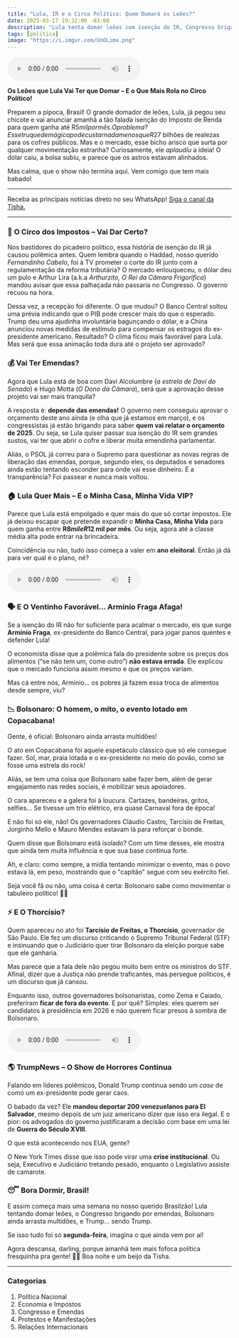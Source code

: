 ```yaml
---
title: "Lula, IR e o Circo Político: Quem Domará os Leões?"
date: 2025-03-17 19:32:00 -03:00
description: "Lula tenta domar leões com isenção do IR, Congresso briga por emendas, e Bolsonaro infla números de atos. O circo político está armado!"
tags: [politica]
image: "https://i.imgur.com/UnOLimx.png"
---
```

<audio id="player-audio" controls>
<source src="./audio/2025-03-17-lula-ir-e-o-circo-politico-quem-domar-os-leoes-p1.mp3" type="audio/mpeg">
</audio>

**Os Leões que Lula Vai Ter que Domar – E o Que Mais Rola no Circo Político!**

Preparem a pipoca, Brasil! O grande domador de leões, Lula, já pegou seu chicote e vai anunciar amanhã a tão falada isenção do Imposto de Renda para quem ganha até R$5 mil por mês. O problema? Esse truque de mágica pode custar nada menos que R$27 bilhões de realezas para os cofres públicos. Mas e o mercado, esse bicho arisco que surta por qualquer movimentação estranha? Curiosamente, ele _aplaudiu_ a ideia! O dólar caiu, a bolsa subiu, e parece que os astros estavam alinhados.

Mas calma, que o show não termina aqui. Vem comigo que tem mais babado!

---

Receba as principais notícias direto no seu WhatsApp! [Siga o canal da Tisha.](https://www.whatsapp.com/channel/0029VaiPYBPLo4heVf0U3u2d)

---


### 🎪 **O Circo dos Impostos – Vai Dar Certo?**

Nos bastidores do picadeiro político, essa história de isenção do IR já causou polêmica antes. Quem lembra quando o Haddad, nosso querido _Fernandinho Cabelo_, foi à TV prometer o corte do IR junto com a regulamentação da reforma tributária? O mercado enlouqueceu, o dólar deu um pulo e Arthur Lira (a.k.a _Arthurzito, O Rei da Câmara Frigorífica_) mandou avisar que essa palhaçada não passaria no Congresso. O governo recuou na hora.

Dessa vez, a recepção foi diferente. O que mudou? O Banco Central soltou uma prévia indicando que o PIB pode crescer mais do que o esperado. Trump deu uma ajudinha involuntária bagunçando o dólar, e a China anunciou novas medidas de estímulo para compensar os estragos do ex-presidente americano. Resultado? O clima ficou mais favorável para Lula. Mas será que essa animação toda dura até o projeto ser aprovado?



### 💰 **Vai Ter Emendas?**

Agora que Lula está de boa com Davi Alcolumbre (_a estrela de Davi do Senado_) e Hugo Motta (_O Dono da Câmara_), será que a aprovação desse projeto vai ser mais tranquila?

A resposta é: **depende das emendas!** O governo nem conseguiu aprovar o orçamento deste ano ainda (e olha que já estamos em março), e os congressistas já estão brigando para saber **quem vai relatar o orçamento de 2025**. Ou seja, se Lula quiser passar sua isenção do IR sem grandes sustos, vai ter que abrir o cofre e liberar muita emendinha parlamentar.

Aliás, o PSOL já correu para o Supremo para questionar as novas regras de liberação das emendas, porque, segundo eles, os deputados e senadores ainda estão tentando esconder para onde vai esse dinheiro. E a transparência? Foi passear e nunca mais voltou.



### 🏠 **Lula Quer Mais – E o Minha Casa, Minha Vida VIP?**

Parece que Lula está empolgado e quer mais do que só cortar impostos. Ele já deixou escapar que pretende expandir o **Minha Casa, Minha Vida** para quem ganha entre **R$8 mil e R$12 mil por mês**. Ou seja, agora até a classe média alta pode entrar na brincadeira.

Coincidência ou não, tudo isso começa a valer em **ano eleitoral**. Então já dá para ver qual é o plano, né?

<audio id="player-audio" controls>
<source src="./audio/2025-03-17-lula-ir-e-o-circo-politico-quem-domar-os-leoes-p2.mp3" type="audio/mpeg">
</audio>

### 🗣 **E O Ventinho Favorável... Armínio Fraga Afaga!**

Se a isenção do IR não for suficiente para acalmar o mercado, eis que surge **Armínio Fraga**, ex-presidente do Banco Central, para jogar panos quentes e defender Lula!

O economista disse que a polêmica fala do presidente sobre os preços dos alimentos (“se não tem um, come outro”) **não estava errada**. Ele explicou que o mercado funciona assim mesmo e que os preços variam.

Mas cá entre nós, Armínio… os pobres já fazem essa troca de alimentos desde sempre, viu?



### 📉 **Bolsonaro: O homem, o mito, o evento lotado em Copacabana!**

Gente, é oficial: Bolsonaro ainda arrasta multidões! 

O ato em Copacabana foi aquele espetáculo clássico que só ele consegue fazer. Sol, mar, praia lotada e o ex-presidente no meio do povão, como se fosse uma estrela do rock!

Aliás, se tem uma coisa que Bolsonaro sabe fazer bem, além de gerar engajamento nas redes sociais, é mobilizar seus apoiadores. 

O cara apareceu e a galera foi à loucura. Cartazes, bandeiras, gritos, selfies… Se tivesse um trio elétrico, era quase Carnaval fora de época!

E não foi só ele, não! Os governadores Cláudio Castro, Tarcísio de Freitas, Jorginho Mello e Mauro Mendes estavam lá para reforçar o bonde. 

Quem disse que Bolsonaro está isolado? Com um time desses, ele mostra que ainda tem muita influência e que sua base continua forte.

Ah, e claro: como sempre, a mídia tentando minimizar o evento, mas o povo estava lá, em peso, mostrando que o "capitão" segue com seu exército fiel. 

Seja você fã ou não, uma coisa é certa: Bolsonaro sabe como movimentar o tabuleiro político! 🎩🔥



### ⚡ **E O Thorcísio?**

Quem apareceu no ato foi **Tarcísio de Freitas, o Thorcísio**, governador de São Paulo. Ele fez um discurso criticando o Supremo Tribunal Federal (STF) e insinuando que o Judiciário quer tirar Bolsonaro da eleição porque sabe que ele ganharia.

Mas parece que a fala dele não pegou muito bem entre os ministros do STF. Afinal, dizer que a Justiça não prende traficantes, mas persegue políticos, é um discurso que já cansou.

Enquanto isso, outros governadores bolsonaristas, como Zema e Caiado, preferiram **ficar de fora do evento**. E por quê? Simples: eles querem ser candidatos à presidência em 2026 e não querem ficar presos à sombra de Bolsonaro.

<audio id="player-audio" controls>
<source src="./audio/2025-03-17-lula-ir-e-o-circo-politico-quem-domar-os-leoes-p3.mp3" type="audio/mpeg">
</audio>

### 🌎 **TrumpNews – O Show de Horrores Continua**

Falando em líderes polêmicos, Donald Trump continua sendo um _case_ de como um ex-presidente pode gerar caos.

O babado da vez? Ele **mandou deportar 200 venezuelanos para El Salvador**, mesmo depois de um juiz americano dizer que isso era ilegal. E o pior: os advogados do governo justificaram a decisão com base em uma lei de **Guerra do Século XVIII**.

O que está acontecendo nos EUA, gente?

O New York Times disse que isso pode virar uma **crise institucional**. Ou seja, Executivo e Judiciário tretando pesado, enquanto o Legislativo assiste de camarote.



### 😴 **Bora Dormir, Brasil!**

E assim começa mais uma semana no nosso querido Brasilzão! Lula tentando domar leões, o Congresso brigando por emendas, Bolsonaro ainda arrasta multidões, e Trump… sendo Trump.

Se isso tudo foi só **segunda-feira**, imagina o que ainda vem por aí!

Agora descansa, darling, porque amanhã tem mais fofoca política fresquinha pra gente! 💅💥 Boa noite e um beijo da Tisha.

---

### **Categorias**
1. Política Nacional  
2. Economia e Impostos  
3. Congresso e Emendas  
4. Protestos e Manifestações  
5. Relações Internacionais  
